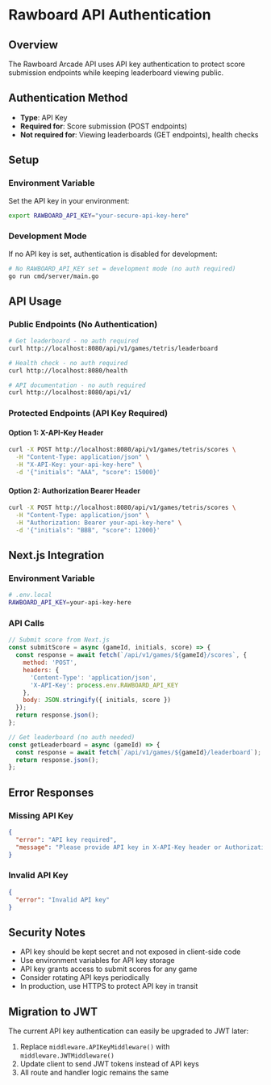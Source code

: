 # Rawboard API Authentication

## Overview
The Rawboard Arcade API uses API key authentication to protect score submission endpoints while keeping leaderboard viewing public.

## Authentication Method
- **Type**: API Key
- **Required for**: Score submission (POST endpoints)
- **Not required for**: Viewing leaderboards (GET endpoints), health checks

## Setup

### Environment Variable
Set the API key in your environment:
```bash
export RAWBOARD_API_KEY="your-secure-api-key-here"
```

### Development Mode
If no API key is set, authentication is disabled for development:
```bash
# No RAWBOARD_API_KEY set = development mode (no auth required)
go run cmd/server/main.go
```

## API Usage

### Public Endpoints (No Authentication)
```bash
# Get leaderboard - no auth required
curl http://localhost:8080/api/v1/games/tetris/leaderboard

# Health check - no auth required  
curl http://localhost:8080/health

# API documentation - no auth required
curl http://localhost:8080/api/v1/
```

### Protected Endpoints (API Key Required)

#### Option 1: X-API-Key Header
```bash
curl -X POST http://localhost:8080/api/v1/games/tetris/scores \
  -H "Content-Type: application/json" \
  -H "X-API-Key: your-api-key-here" \
  -d '{"initials": "AAA", "score": 15000}'
```

#### Option 2: Authorization Bearer Header
```bash
curl -X POST http://localhost:8080/api/v1/games/tetris/scores \
  -H "Content-Type: application/json" \
  -H "Authorization: Bearer your-api-key-here" \
  -d '{"initials": "BBB", "score": 12000}'
```

## Next.js Integration

### Environment Variable
```bash
# .env.local
RAWBOARD_API_KEY=your-api-key-here
```

### API Calls
```javascript
// Submit score from Next.js
const submitScore = async (gameId, initials, score) => {
  const response = await fetch(`/api/v1/games/${gameId}/scores`, {
    method: 'POST',
    headers: {
      'Content-Type': 'application/json',
      'X-API-Key': process.env.RAWBOARD_API_KEY
    },
    body: JSON.stringify({ initials, score })
  });
  return response.json();
};

// Get leaderboard (no auth needed)
const getLeaderboard = async (gameId) => {
  const response = await fetch(`/api/v1/games/${gameId}/leaderboard`);
  return response.json();
};
```

## Error Responses

### Missing API Key
```json
{
  "error": "API key required",
  "message": "Please provide API key in X-API-Key header or Authorization: Bearer <key>"
}
```

### Invalid API Key
```json
{
  "error": "Invalid API key"
}
```

## Security Notes
- API key should be kept secret and not exposed in client-side code
- Use environment variables for API key storage
- API key grants access to submit scores for any game
- Consider rotating API keys periodically
- In production, use HTTPS to protect API key in transit

## Migration to JWT
The current API key authentication can easily be upgraded to JWT later:
1. Replace `middleware.APIKeyMiddleware()` with `middleware.JWTMiddleware()`
2. Update client to send JWT tokens instead of API keys
3. All route and handler logic remains the same

